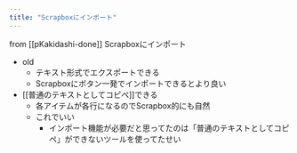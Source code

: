 ```yaml
---
title: "Scrapboxにインポート"
---
```


from [[pKakidashi-done]]
Scrapboxにインポート
- old
    - テキスト形式でエクスポートできる
    - Scrapboxにボタン一発でインポートできるとより良い
- [[普通のテキストとしてコピペ]]できる
    - 各アイテムが各行になるのでScrapbox的にも自然
    - これでいい
        - インポート機能が必要だと思ってたのは「普通のテキストとしてコピペ」ができないツールを使ってたせい
